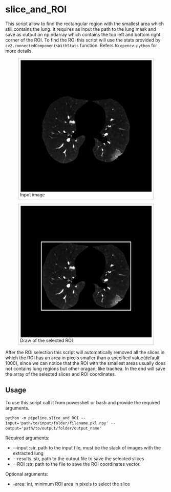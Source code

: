 # slice_and_ROI
This script allow to find the rectangular region with the smallest area which still contains the lung. It requires as input the path to the lung mask and save as output an np.ndarray which contains the top left and bottom right corner of the ROI. To find the ROI this script will use the stats provided by
`cv2.connectedComponentsWithStats` function. Refers to `opencv-python` for more details.




<html>
  <head>
	<style>
	figure {
		border: thin #c0c0c0 solid;
    display: flex;
    flex-flow: column;
    padding: 5px;
		max-width: 500px;
	}

	figcaption {
		background-color: black;
    color: gray;
    font: italic smaller sans-serif;
    padding: 7px;
    text-align: center;
	}
</style>
</head>
<body>


<figure>
<img src="./images/lung.png" alt="lung"
	title="input image"/>
	<figcaption>
	Input image
	</figcaption>
</figure>

<figure>
<img src="./images/ROI.png" alt="ROI"
title="ROI"/>
	<figcaption>
Draw of the selected ROI
	</figcaption>
</figure>


</body>
</html>



After the ROI selection this script will automatically removed all the slices in which the ROI has an area in pixels smaller than a specified value(default 1000), since we  can  notice that the ROI with the smallest areas usually does not contains lung regions but other oragan, like trachea.
In the end will save the array of the selected slices and ROI coordinates.

## Usage

To use this script call it from powershell or bash and provide the required arguments.

```
python -m pipeline.slice_and_ROI --input='path/to/input/folder/filename.pkl.npy' --output='path/to/output/folder/output_name'
```

Required arguments:

* --input :str, path to the input file, must be the stack of images with the extracted lung
* --results :str, path to the output file to save the selected slices
* --ROI :str, path to the file to save the ROI coordinates vector.

Optional arguments:

* -area: int, minimum ROI area in pixels to select the slice
